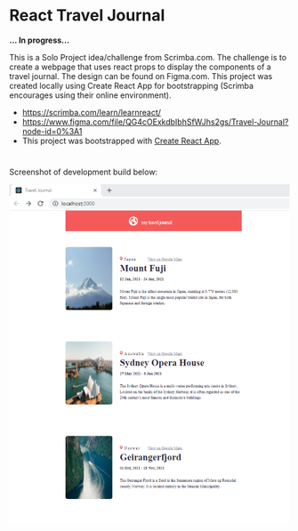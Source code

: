 # React Travel Journal

**... In progress...**

This is a Solo Project idea/challenge from Scrimba.com. The challenge is to create a webpage that uses react props to display the components of a travel journal. The design can be found on Figma.com. This project was created locally using Create React App for bootstrapping (Scrimba encourages using their online environment).


* https://scrimba.com/learn/learnreact/
* https://www.figma.com/file/QG4cOExkdbIbhSfWJhs2gs/Travel-Journal?node-id=0%3A1
* This project was bootstrapped with [Create React App](https://github.com/facebook/create-react-app).



#

Screenshot of development build below:

![Screenshot](images/screenshot.png) 




